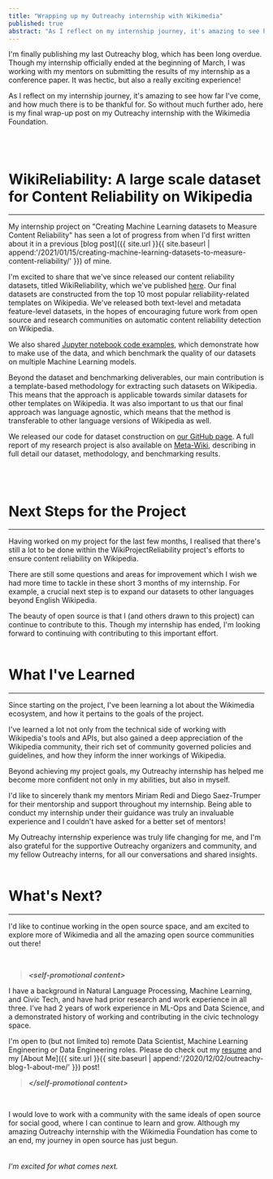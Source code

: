 ```yaml
---
title: "Wrapping up my Outreachy internship with Wikimedia"
published: true
abstract: "As I reflect on my internship journey, it's amazing to see how far I've come, and how much there is to be thankful for. So without much further ado, here is my final wrap-up blog post on my Outreachy internship with the Wikimedia Foundation ... "
---
```


I'm finally publishing my last Outreachy blog, which has been long overdue. Though my internship officially ended at the beginning of March, I was working with my mentors on submitting the results of my internship as a conference paper. It was hectic, but also a really exciting experience!

As I reflect on my internship journey, it's amazing to see how far I've come, and how much there is to be thankful for. So without much further ado, here is my final wrap-up post on my Outreachy internship with the Wikimedia Foundation. 

<br>
<br>


# WikiReliability: A large scale dataset for Content Reliability on Wikipedia
---
My internship project on "Creating Machine Learning datasets to Measure Content Reliability" has seen a lot of progress from when I'd first written about it in a previous [blog post]({{ site.url }}{{ site.baseurl | append:'/2021/01/15/creating-machine-learning-datasets-to-measure-content-reliability/' }}) of mine. 

I'm excited to share that we've since released our content reliability datasets, titled WikiReliability, which we've published [here](https://figshare.com/articles/dataset/Wiki-Reliability_A_Large_Scale_Dataset_for_Content_Reliability_on_Wikipedia/14113799). Our final datasets are constructed from the top 10 most popular reliability-related templates on Wikipedia. We've released both text-level and metadata feature-level datasets, in the hopes of encouraging future work from open source and research communities on automatic content reliability detection on Wikipedia.

We also shared [Jupyter notebook code examples](https://public.paws.wmcloud.org/User:0xkaywong/WikiReliability-Benchmarking.ipynb), which demonstrate how to make use of the data, and which benchmark the quality of our datasets on multiple Machine Learning models.

Beyond the dataset and benchmarking deliverables, our main contribution is a template-based methodology for extracting such datasets on Wikipedia. This means that the approach is applicable towards similar datasets for other templates on Wikipedia. It was also important to us that our final approach was language agnostic, which means that the method is transferable to other language versions of Wikipedia as well. 

We released our code for dataset construction on [our GitHub page](https://github.com/kay-wong/Wiki-Reliability). A full report of my research project is also available on [Meta-Wiki](https://meta.wikimedia.org/wiki/Research:Wiki-Reliability:_A_Large_Scale_Dataset_for_Content_Reliability_on_Wikipedia), describing in full detail our dataset, methodology, and benchmarking results.

<br>
<br>

# Next Steps for the Project
---
Having worked on my project for the last few months, I realised that there's still a lot to be done within the WikiProjectReliability project's efforts to ensure content reliability on Wikipedia. 

There are still some questions and areas for improvement which I wish we had more time to tackle in these short 3 months of my internship. For example, a crucial next step is to expand our datasets to other languages beyond English Wikipedia. 

The beauty of open source is that I (and others drawn to this project) can continue to contribute to this. Though my internship has ended, I'm looking forward to continuing with contributing to this important effort.
<br>
<br>

# What I've Learned
---
Since starting on the project, I've been learning a lot about the Wikimedia ecosystem, and how it pertains to the goals of the project. 

I've learned a lot not only from the technical side of working with Wikipedia's tools and APIs, but also gained a deep appreciation of the Wikipedia community, their rich set of community governed policies and guidelines, and how they inform the inner workings of Wikipedia.

Beyond achieving my project goals, my Outreachy internship has helped me become more confident not only in my abilities, but also in myself. 

I'd like to sincerely thank my mentors Miriam Redi and Diego Saez-Trumper for their mentorship and support throughout my internship. Being able to conduct my internship under their guidance was truly an invaluable experience and I couldn't have asked for a better set of mentors! 

My Outreachy internship experience was truly life changing for me, and I'm also grateful for the supportive Outreachy organizers and community, and my fellow Outreachy interns, for all our conversations and shared insights.
<br>
<br>

# What's Next?
---
I'd like to continue working in the open source space, and am excited to explore more of Wikimedia and all the amazing open source communities out there!

<br>


> ***\<self-promotional content\>***

I have a background in Natural Language Processing, Machine Learning, and Civic Tech, and have had prior research and work experience in all three. I've had 2 years of work experience in ML-Ops and Data Science, and a demonstrated history of working and contributing in the civic technology space.

I'm open to (but not limited to) remote Data Scientist, Machine Learning Engineering or Data Engineering roles. Please do check out my [resume](https://drive.google.com/file/d/1V1Lrf2yft8SGxEf5TmmcvmXdjdPAZXvg/view?usp=sharing) and my [About Me]({{ site.url }}{{ site.baseurl | append:'/2020/12/02/outreachy-blog-1-about-me/' }}) post!

> ***\</self-promotional content\>***

<br>

I would love to work with a community with the same ideals of open source for social good, where I can continue to learn and grow. Although my amazing Outreachy internship with the Wikimedia Foundation has come to an end, my journey in open source has just begun. 
<br>
<br>
<br>
_I'm excited for what comes next._
<br>
<br>
<br>
<br>
<br>
